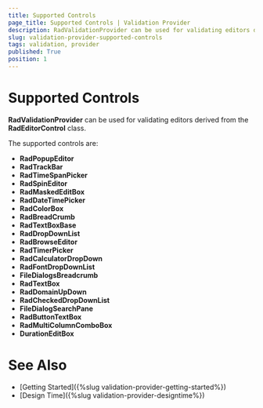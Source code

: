 ```yaml
---
title: Supported Controls
page_title: Supported Controls | Validation Provider
description: RadValidationProvider can be used for validating editors derived from the RadEditorControl class 
slug: validation-provider-supported-controls
tags: validation, provider
published: True
position: 1 
---
```


#  Supported Controls

**RadValidationProvider** can be used for validating editors derived from the **RadEditorControl** class. 

The supported controls are:

* **RadPopupEditor**
* **RadTrackBar**
* **RadTimeSpanPicker**
* **RadSpinEditor**
* **RadMaskedEditBox**
* **RadDateTimePicker**
* **RadColorBox**
* **RadBreadCrumb**
* **RadTextBoxBase**
* **RadDropDownList**
* **RadBrowseEditor**
* **RadTimerPicker**
* **RadCalculatorDropDown**
* **RadFontDropDownList**
* **FileDialogsBreadcrumb**
* **RadTextBox**
* **RadDomainUpDown**
* **RadCheckedDropDownList**
* **FileDialogSearchPane**
* **RadButtonTextBox**
* **RadMultiColumnComboBox**
* **DurationEditBox**



# See Also

* [Getting Started]({%slug validation-provider-getting-started%})
* [Design Time]({%slug validation-provider-designtime%})
 
        

